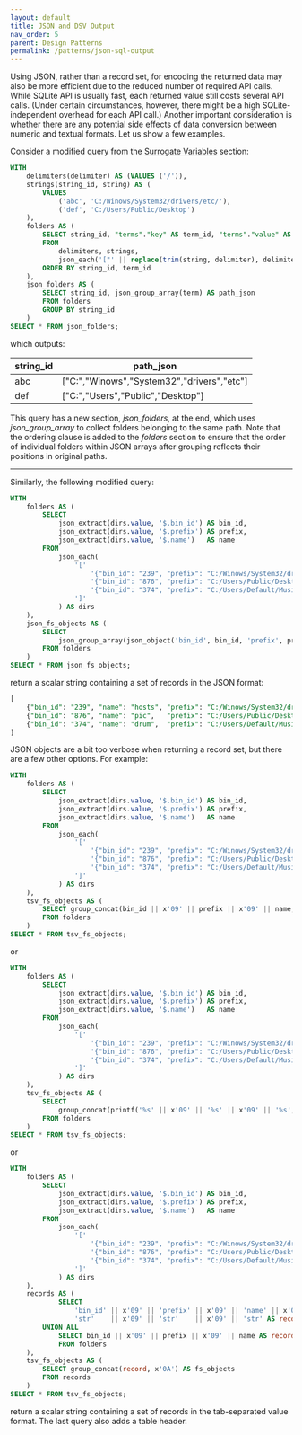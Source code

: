 ```yaml
---
layout: default
title: JSON and DSV Output
nav_order: 5
parent: Design Patterns
permalink: /patterns/json-sql-output
---
```


Using JSON, rather than a record set, for encoding the returned data may also be more efficient due to the reduced number of required API calls. While SQLite API is usually fast, each returned value still costs several API calls. (Under certain circumstances, however, there might be a high SQLite-independent overhead for each API call.) Another important consideration is whether there are any potential side effects of data conversion between numeric and textual formats. Let us show a few examples.

Consider a modified query from the [Surrogate Variables](/patterns/variables#DSV-Query) section:

~~~sql
WITH
    delimiters(delimiter) AS (VALUES ('/')),
    strings(string_id, string) AS (
        VALUES
            ('abc', 'C:/Winows/System32/drivers/etc/'),
            ('def', 'C:/Users/Public/Desktop')
    ),
    folders AS (
        SELECT string_id, "terms"."key" AS term_id, "terms"."value" AS term
        FROM
            delimiters, strings,
            json_each('["' || replace(trim(string, delimiter), delimiter, '", "') || '"]') AS terms
        ORDER BY string_id, term_id
    ),
    json_folders AS (
        SELECT string_id, json_group_array(term) AS path_json
        FROM folders
        GROUP BY string_id
    )
SELECT * FROM json_folders;
~~~

which outputs:

| string_id | path_json                                  |
|-----------|--------------------------------------------|
| abc       | ["C:","Winows","System32","drivers","etc"] |
| def       | ["C:","Users","Public","Desktop"]          |

This query has a new section, *json_folders*, at the end, which uses *json_group_array* to collect folders belonging to the same path. Note that the ordering clause is added to the *folders* section to ensure that the order of individual folders within JSON arrays after grouping reflects their positions in original paths.

---

Similarly, the following modified query:

~~~sql
WITH
    folders AS (
        SELECT
            json_extract(dirs.value, '$.bin_id') AS bin_id,
            json_extract(dirs.value, '$.prefix') AS prefix,
            json_extract(dirs.value, '$.name')   AS name
        FROM
            json_each(
                '['                                                                                    ||
                    '{"bin_id": "239", "prefix": "C:/Winows/System32/drivers/etc", "name": "hosts"},'  ||
                    '{"bin_id": "876", "prefix": "C:/Users/Public/Desktop",        "name": "pic"  },'  ||
                    '{"bin_id": "374", "prefix": "C:/Users/Default/Music",         "name": "drum" }'   ||
                ']'
            ) AS dirs
    ),
    json_fs_objects AS (
        SELECT
            json_group_array(json_object('bin_id', bin_id, 'prefix', prefix, 'name', name)) AS fs_objects
        FROM folders
    )
SELECT * FROM json_fs_objects;
~~~

return a scalar string containing a set of records in the JSON format:

~~~sql
[
    {"bin_id": "239", "name": "hosts", "prefix": "C:/Winows/System32/drivers/etc"},
    {"bin_id": "876", "name": "pic",   "prefix": "C:/Users/Public/Desktop"       },
    {"bin_id": "374", "name": "drum",  "prefix": "C:/Users/Default/Music"        }
]
~~~

JSON objects are a bit too verbose when returning a record set, but there are a few other options. For example:

~~~sql
WITH
    folders AS (
        SELECT
            json_extract(dirs.value, '$.bin_id') AS bin_id,
            json_extract(dirs.value, '$.prefix') AS prefix,
            json_extract(dirs.value, '$.name')   AS name
        FROM
            json_each(
                '['                                                                                    ||
                    '{"bin_id": "239", "prefix": "C:/Winows/System32/drivers/etc", "name": "hosts"},'  ||
                    '{"bin_id": "876", "prefix": "C:/Users/Public/Desktop",        "name": "pic"  },'  ||
                    '{"bin_id": "374", "prefix": "C:/Users/Default/Music",         "name": "drum" }'   ||
                ']'
            ) AS dirs
    ),
    tsv_fs_objects AS (
        SELECT group_concat(bin_id || x'09' || prefix || x'09' || name, x'0A') AS fs_objects
        FROM folders
    )
SELECT * FROM tsv_fs_objects;
~~~

or

~~~sql
WITH
    folders AS (
        SELECT
            json_extract(dirs.value, '$.bin_id') AS bin_id,
            json_extract(dirs.value, '$.prefix') AS prefix,
            json_extract(dirs.value, '$.name')   AS name
        FROM
            json_each(
                '['                                                                                    ||
                    '{"bin_id": "239", "prefix": "C:/Winows/System32/drivers/etc", "name": "hosts"},'  ||
                    '{"bin_id": "876", "prefix": "C:/Users/Public/Desktop",        "name": "pic"  },'  ||
                    '{"bin_id": "374", "prefix": "C:/Users/Default/Music",         "name": "drum" }'   ||
                ']'
            ) AS dirs
    ),
    tsv_fs_objects AS (
        SELECT
            group_concat(printf('%s' || x'09' || '%s' || x'09' || '%s', bin_id, prefix, name), x'0A') AS fs_objects
        FROM folders
    )
SELECT * FROM tsv_fs_objects;
~~~

or

~~~sql
WITH
    folders AS (
        SELECT
            json_extract(dirs.value, '$.bin_id') AS bin_id,
            json_extract(dirs.value, '$.prefix') AS prefix,
            json_extract(dirs.value, '$.name')   AS name
        FROM
            json_each(
                '['                                                                                    ||
                    '{"bin_id": "239", "prefix": "C:/Winows/System32/drivers/etc", "name": "hosts"},'  ||
                    '{"bin_id": "876", "prefix": "C:/Users/Public/Desktop",        "name": "pic"  },'  ||
                    '{"bin_id": "374", "prefix": "C:/Users/Default/Music",         "name": "drum" }'   ||
                ']'
            ) AS dirs
    ),
    records AS (
            SELECT 
                'bin_id' || x'09' || 'prefix' || x'09' || 'name' || x'0A' ||
                'str'    || x'09' || 'str'    || x'09' || 'str' AS record
        UNION ALL
            SELECT bin_id || x'09' || prefix || x'09' || name AS record
            FROM folders
    ),
    tsv_fs_objects AS (
        SELECT group_concat(record, x'0A') AS fs_objects
        FROM records
    )
SELECT * FROM tsv_fs_objects;
~~~

return a scalar string containing a set of records in the tab-separated value format. The last query also adds a table header.
